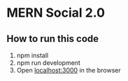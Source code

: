 # MERN Social 2.0

##  How to run this code
1. npm install 
2. npm run development 
3. Open [localhost:3000](http://localhost:3000/) in the browser

